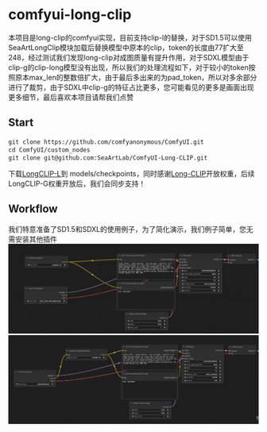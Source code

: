 # comfyui-long-clip
本项目是long-clip的comfyui实现，目前支持clip-l的替换，对于SD1.5可以使用SeaArtLongClip模块加载后替换模型中原本的clip，token的长度由77扩大至248，经过测试我们发现long-clip对成图质量有提升作用，对于SDXL模型由于clip-g的clip-long模型没有出现，所以我们的处理流程如下，对于较小的token按照原本max_len的整数倍扩大，由于最后多出来的为pad_token，所以对多余部分进行了裁剪，由于SDXL中clip-g的特征占比更多，您可能看见的更多是画面出现更多细节，最后喜欢本项目请帮我们点赞

## Start
```
git clone https://github.com/comfyanonymous/ComfyUI.git
cd ComfyUI/custom_nodes
git clone git@github.com:SeaArtLab/ComfyUI-Long-CLIP.git
```
下载[LongCLIP-L](https://huggingface.co/BeichenZhang/LongCLIP-L)到 models/checkpoints，同时感谢[Long-CLIP](https://github.com/beichenzbc/Long-CLIP/tree/main)开放权重，后续LongCLIP-G权重开放后，我们会同步支持！

## Workflow
我们特意准备了SD1.5和SDXL的使用例子，为了简化演示，我们例子简单，您无需安装其他插件
![SD1.5](./image/SD1-5-long.png)
![SDXL](./image/SDXL-long.png)
